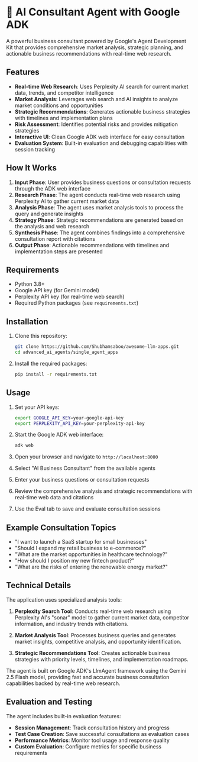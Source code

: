 # 🤝 AI Consultant Agent with Google ADK 


A powerful business consultant powered by Google's Agent Development Kit that provides comprehensive market analysis, strategic planning, and actionable business recommendations with real-time web research.


## Features

- **Real-time Web Research**: Uses Perplexity AI search for current market data, trends, and competitor intelligence
- **Market Analysis**: Leverages web search and AI insights to analyze market conditions and opportunities
- **Strategic Recommendations**: Generates actionable business strategies with timelines and implementation plans
- **Risk Assessment**: Identifies potential risks and provides mitigation strategies
- **Interactive UI**: Clean Google ADK web interface for easy consultation
- **Evaluation System**: Built-in evaluation and debugging capabilities with session tracking

## How It Works

1. **Input Phase**: User provides business questions or consultation requests through the ADK web interface
2. **Research Phase**: The agent conducts real-time web research using Perplexity AI to gather current market data
3. **Analysis Phase**: The agent uses market analysis tools to process the query and generate insights
4. **Strategy Phase**: Strategic recommendations are generated based on the analysis and web research
5. **Synthesis Phase**: The agent combines findings into a comprehensive consultation report with citations
6. **Output Phase**: Actionable recommendations with timelines and implementation steps are presented

## Requirements

- Python 3.8+
- Google API key (for Gemini model)
- Perplexity API key (for real-time web search)
- Required Python packages (see `requirements.txt`)

## Installation

1. Clone this repository:
   ```bash
   git clone https://github.com/Shubhamsaboo/awesome-llm-apps.git
   cd advanced_ai_agents/single_agent_apps
   ```

2. Install the required packages:
   ```bash
   pip install -r requirements.txt
   ```

## Usage

1. Set your API keys:
   ```bash
   export GOOGLE_API_KEY=your-google-api-key
   export PERPLEXITY_API_KEY=your-perplexity-api-key
   ```

2. Start the Google ADK web interface:
   ```bash
   adk web 
   ```

3. Open your browser and navigate to `http://localhost:8000`

4. Select "AI Business Consultant" from the available agents

5. Enter your business questions or consultation requests

6. Review the comprehensive analysis and strategic recommendations with real-time web data and citations

7. Use the Eval tab to save and evaluate consultation sessions

## Example Consultation Topics

- "I want to launch a SaaS startup for small businesses"
- "Should I expand my retail business to e-commerce?"
- "What are the market opportunities in healthcare technology?"
- "How should I position my new fintech product?"
- "What are the risks of entering the renewable energy market?"

## Technical Details

The application uses specialized analysis tools:

1. **Perplexity Search Tool**: Conducts real-time web research using Perplexity AI's "sonar" model to gather current market data, competitor information, and industry trends with citations.

2. **Market Analysis Tool**: Processes business queries and generates market insights, competitive analysis, and opportunity identification.

3. **Strategic Recommendations Tool**: Creates actionable business strategies with priority levels, timelines, and implementation roadmaps.

The agent is built on Google ADK's LlmAgent framework using the Gemini 2.5 Flash model, providing fast and accurate business consultation capabilities backed by real-time web research.

## Evaluation and Testing

The agent includes built-in evaluation features:

- **Session Management**: Track consultation history and progress
- **Test Case Creation**: Save successful consultations as evaluation cases
- **Performance Metrics**: Monitor tool usage and response quality
- **Custom Evaluation**: Configure metrics for specific business requirements 